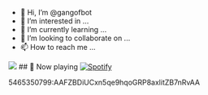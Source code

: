 - 👋 Hi, I’m @gangofbot
- 👀 I’m interested in ...
- 🌱 I’m currently learning ...
- 💞️ I’m looking to collaborate on ...
- 📫 How to reach me ...

<!---
gangofbot/gangofbot is a ✨ special ✨ repository because its `README.md` (this file) appears on your GitHub profile.
You can click the Preview link to take a look at your changes.
--->
<img src="https://telegra.ph/file/e5a4ec98574816e0e2a24.jpg">
## 🎵 Now playing
<a href="https://spotify.com/" target="_blank"><img src="https://novatorem.vercel.app/api/spotify" alt="Spotify"></a>

5465350799:AAFZBDiUCxn5qe9hqoGRP8axlitZB7nRvAA
